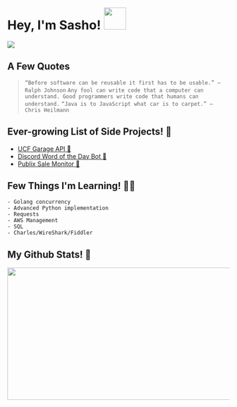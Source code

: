 # Hey, I'm Sasho! <img src="https://raw.githubusercontent.com/verma-anushka/verma-anushka/master/gifs/wave.gif" width="50px">

<img src="https://thumbs.gfycat.com/LonelyIcyCusimanse-max-1mb.gif"/>

## A Few Quotes
> `“Before software can be reusable it first has to be usable.” – Ralph Johnson`
> `Any fool can write code that a computer can understand. Good programmers write code that humans can understand.`
> `“Java is to JavaScript what car is to carpet.” – Chris Heilmann`

## Ever-growing List of Side Projects! 🏁
- [UCF Garage API 🚗](https://github.com/sasho2k/University-Of-Central-Florida-Garage-API)
- [Discord Word of the Day Bot 🌄](https://github.com/sasho2k/discord-word-of-the-day)
- [Publix Sale Monitor 🏪](https://github.com/sasho2k/publix-sub-sale-monitor)

## Few Things I'm Learning! 👨‍🎓
```
- Golang concurrency
- Advanced Python implementation
- Requests
- AWS Management
- SQL
- Charles/WireShark/Fiddler
```

## My Github Stats! 🎌
<p align="center">
  <img src="https://github-readme-stats.vercel.app/api?username=sasho2k&show_icons=true&theme=dracula" height="300" width="600">
</p>

